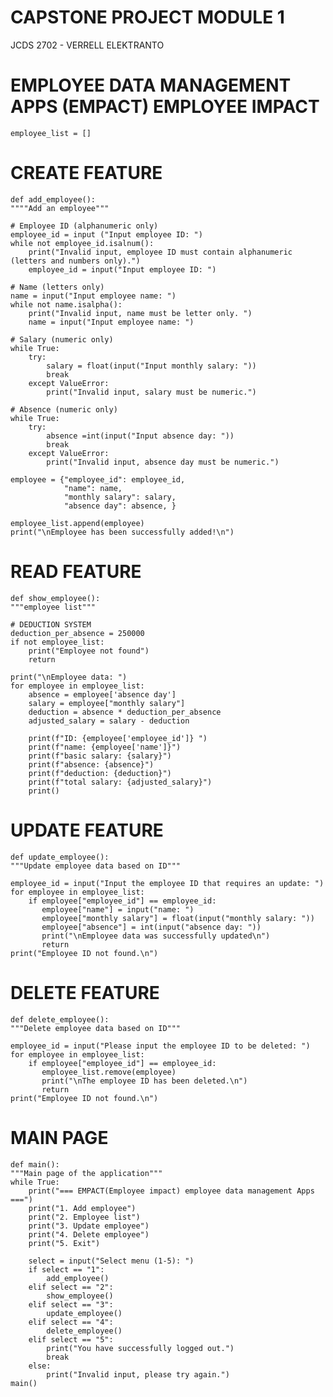 # CAPSTONE PROJECT MODULE 1
JCDS 2702 - VERRELL ELEKTRANTO
# EMPLOYEE DATA MANAGEMENT APPS (EMPACT) EMPLOYEE IMPACT
    employee_list = []

# CREATE FEATURE

    def add_employee():
    """"Add an employee"""

    # Employee ID (alphanumeric only)
    employee_id = input ("Input employee ID: ")
    while not employee_id.isalnum():
        print("Invalid input, employee ID must contain alphanumeric (letters and numbers only).")
        employee_id = input("Input employee ID: ")

    # Name (letters only)
    name = input("Input employee name: ")
    while not name.isalpha():
        print("Invalid input, name must be letter only. ")
        name = input("Input employee name: ")
    
    # Salary (numeric only)
    while True:
        try:
            salary = float(input("Input monthly salary: "))
            break
        except ValueError:
            print("Invalid input, salary must be numeric.")
    
    # Absence (numeric only)
    while True:
        try:
            absence =int(input("Input absence day: "))
            break
        except ValueError:
            print("Invalid input, absence day must be numeric.")
    
    employee = {"employee_id": employee_id,
                "name": name,
                "monthly salary": salary,
                "absence day": absence, }
    
    employee_list.append(employee)
    print("\nEmployee has been successfully added!\n")

# READ FEATURE

    def show_employee():
    """employee list"""
    
    # DEDUCTION SYSTEM
    deduction_per_absence = 250000
    if not employee_list:
        print("Employee not found")
        return
    
    print("\nEmployee data: ")
    for employee in employee_list:
        absence = employee['absence day']
        salary = employee["monthly salary"]
        deduction = absence * deduction_per_absence
        adjusted_salary = salary - deduction

        print(f"ID: {employee['employee_id']} ")
        print(f"name: {employee['name']}")
        print(f"basic salary: {salary}")
        print(f"absence: {absence}")
        print(f"deduction: {deduction}")
        print(f"total salary: {adjusted_salary}")
        print()

# UPDATE FEATURE

    def update_employee():
    """Update employee data based on ID"""

    employee_id = input("Input the employee ID that requires an update: ")
    for employee in employee_list:
        if employee["employee_id"] == employee_id:
           employee["name"] = input("name: ")
           employee["monthly salary"] = float(input("monthly salary: "))
           employee["absence"] = int(input("absence day: "))
           print("\nEmployee data was successfully updated\n")
           return
    print("Employee ID not found.\n")

# DELETE FEATURE

    def delete_employee():
    """Delete employee data based on ID"""

    employee_id = input("Please input the employee ID to be deleted: ")
    for employee in employee_list:
        if employee["employee_id"] == employee_id:
           employee_list.remove(employee)
           print("\nThe employee ID has been deleted.\n")
           return
    print("Employee ID not found.\n")

# MAIN PAGE

    def main():
    """Main page of the application"""
    while True:
        print("=== EMPACT(Employee impact) employee data management Apps ===")
        print("1. Add employee")
        print("2. Employee list")
        print("3. Update employee")
        print("4. Delete employee")
        print("5. Exit")
        
        select = input("Select menu (1-5): ")
        if select == "1":
            add_employee()
        elif select == "2":
            show_employee()
        elif select == "3":
            update_employee()
        elif select == "4":
            delete_employee()
        elif select == "5":
            print("You have successfully logged out.")
            break
        else:
            print("Invalid input, please try again.")
    main()
